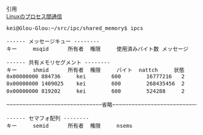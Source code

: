引用<br/>
[Linuxのプロセス間通信](https://qiita.com/MoriokaReimen/items/5c4256ef620499a88bb3)<br/>

<pre>
kei@Glou-Glou:~/src/ipc/shared_memory$ ipcs

------ メッセージキュー --------
キー     msqid      所有者  権限     使用済みバイト数 メッセージ

------ 共有メモリセグメント --------
キー     shmid      所有者  権限     バイト  nattch     状態      
0x00000000 884736     kei        600        16777216   2                       
0x00000000 1409025    kei        600        268435456  2          対象       
0x00000000 819202     kei        600        524288     2          対象

~~~~~~~~~~~~~~~~~~~~~~~~~~~~~~省略~~~~~~~~~~~~~~~~~~~~~~~~~~~~~~~~~~~~~~~    

------ セマフォ配列 --------
キー     semid      所有者  権限     nsems   
</pre>
